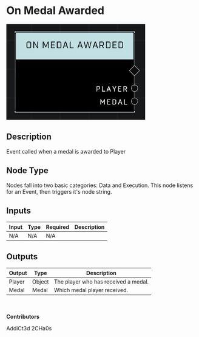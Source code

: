 # On Medal Awarded
![alt text](../../../.gitbook/assets/on-medal-awarded.png)
## Description
Event called when a medal is awarded to Player

## Node Type
Nodes fall into two basic categories: Data and Execution. This node listens for an Event, then triggers it's node string.

## Inputs
| Input | Type | Required | Description |
|------------------|------------------|----------|--------------------------------------------------------------|
| N/A | N/A | N/A | |

## Outputs
| Output | Type | Description |
|------------------|------------------|--------------------------------------------------------------|
| Player | Object | The player who has received a medal. |
| Medal | Medal | Which medal player received. |

\
\
**Contributors**

AddiCt3d 2CHa0s
